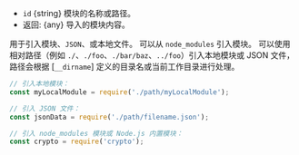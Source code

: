 <!-- YAML
added: v0.1.13
-->

<!-- type=var -->

* `id` {string} 模块的名称或路径。
* 返回: {any} 导入的模块内容。

用于引入模块、`JSON`、或本地文件。
可以从 `node_modules` 引入模块。
可以使用相对路径（例如 `./`、`./foo`、`./bar/baz`、`../foo`）引入本地模块或 JSON 文件，路径会根据 [`__dirname`] 定义的目录名或当前工作目录进行处理。

```js
// 引入本地模块：
const myLocalModule = require('./path/myLocalModule');

// 引入 JSON 文件：
const jsonData = require('./path/filename.json');

// 引入 node_modules 模块或 Node.js 内置模块：
const crypto = require('crypto');
```

